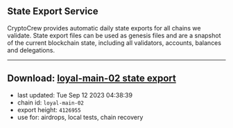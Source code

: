 ## State Export Service
CryptoCrew provides automatic daily state exports for all chains we validate. State export files can be used as genesis files and are a snapshot of the current blockchain state, including all validators, accounts, balances and delegations.

---
**Download: [loyal-main-02 state export](https://dl.ccvalidators.com/SERVICE/loyal/loyal-main-02_export_4126955.json)**
---

- last updated: Tue Sep 12 2023 04:38:39
- chain id: `loyal-main-02`
- export height: `4126955`
- use for: airdrops, local tests, chain recovery
